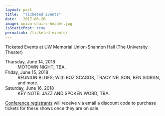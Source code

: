 ```yaml
---
layout: post
title:  "Ticketed Events"
date:   2017-06-20
image: union-chairs-header.jpg
isStaticPost: true
permalink: /ticketed-events/
---
```

Ticketed Events at UW Memorial Union-Shannon Hall (The University Theater)

<dl class="dl-horizontal">
  <dt>Thursday, June 14, 2018</dt>
  <dd>MOTOWN NIGHT; TBA.</dd>
  <dt>Friday, June 15, 2018</dt>
  <dd>REUNION BLUES; With BOZ SCAGGS, TRACY NELSON, BEN SIDRAN, and more.</dd>
  <dt>Saturday, June 16, 2018</dt>
  <dd>KEY NOTE: JAZZ AND SPOKEN WORD; TBA.</dd>
</dl>

<a href="{{ site.registerLink }}">Conference registrants</a> will receive via email a discount code to purchase tickets for these shows once they are on sale.
